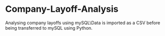 # Company-Layoff-Analysis
Analysing company layoffs using mySQL\Data is imported as a CSV before being transferred to mySQL using Python.
